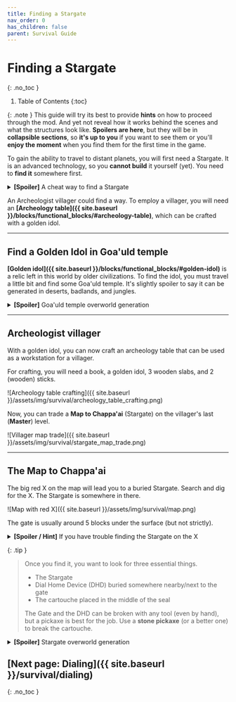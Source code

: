 ```yaml
---
title: Finding a Stargate
nav_order: 0
has_children: false
parent: Survival Guide
---
```


# Finding a Stargate
{: .no_toc }

1. Table of Contents
{:toc}

{: .note }
This guide will try its best to provide **hints** on how to proceed through the mod.
And yet not reveal how it works behind the scenes and what the structures look like.
**Spoilers are here**, but they will be in **collapsible sections**,
so **it's up to you** if you want to see them
or you'll **enjoy the moment** when you find them for the first time in the game.

To gain the ability to travel to distant planets, you will first need a Stargate.
It is an advanced technology, so you **cannot build** it yourself (yet).
You need to **find it** somewhere first.

<details markdown="block">
<summary><b>[Spoiler]</b> A cheat way to find a Stargate</summary>
You can use the locate command.  
`/locate structure #sgjourney:buried_stargate`
</details>

An Archeologist villager could find a way.
To employ a villager, you will need an **[Archeology table]({{ site.baseurl }}/blocks/functional_blocks/#archeology-table)**,
which can be crafted with a golden idol.

___

## Find a Golden Idol in Goa'uld temple

**[Golden idol]({{ site.baseurl }}/blocks/functional_blocks/#golden-idol)** is a relic left in this world by older civilizations.
To find the idol, you must travel a little bit and find some Goa'uld temple.
It's slightly spoiler to say it can be generated in deserts, badlands, and jungles.

<details markdown="block">
<summary><b>[Spoiler]</b> Goa'uld temple overworld generation</summary>
There are three types of Goa'uld temples according to the biome in which they are generated: 
[badlands ziggurats]({{ site.baseurl }}/structures/goauld_temples/#badlands-ziggurat), 
[desert pyramids]({{ site.baseurl }}/structures/goauld_temples/#abandoned-desert-pyramid), 
and [jungle pyramids]({{ site.baseurl }}/structures/goauld_temples/#jungle-pyramid).

Each temple has a room with [transport rings]({{ site.baseurl }}/blocks/technological_blocks/#transport-rings)
connected to six other nearby temples and a room with loot and a golden idol.

**A cheat way:** You can use the locate command to find the coordinates of the closest temple  
`/locate structure #sgjourney:goauld_temple`
</details>

___

## Archeologist villager
With a golden idol, you can now craft an archeology table that can be used as a workstation for a villager.

For crafting, you will need a book, a golden idol, 3 wooden slabs, and 2 (wooden) sticks.

![Archeology table crafting]({{ site.baseurl }}/assets/img/survival/archeology_table_crafting.png)

Now, you can trade a **Map to Chappa'ai** (Stargate) on the villager's last (**Master**) level.

![Villager map trade]({{ site.baseurl }}/assets/img/survival/stargate_map_trade.png)

___

## The Map to Chappa'ai
The big red X on the map will lead you to a buried Stargate.
Search and dig for the X. The Stargate is somewhere in there.

![Map with red X]({{ site.baseurl }}/assets/img/survival/map.png)

The gate is usually around 5 blocks under the surface (but not strictly).

<details markdown="block">
<summary><b>[Spoiler / Hint]</b> If you have trouble finding the Stargate on the X</summary>
The gate is always generated in the corner of the chunk.  
So you can go to the X and press `F3 + G` to show chunk boundaries.  
Find the chunk corner and dig there.  

![Chunk border with buried stargate]({{ site.baseurl }}/assets/img/survival/chunk_border_buried_stargate.png)

</details>

{: .tip }
> Once you find it, you want to look for three essential things.
> - The Stargate
> - Dial Home Device (DHD) buried somewhere nearby/next to the gate
> - The cartouche placed in the middle of the seal  
>
> The Gate and the DHD can be broken with any tool (even by hand), but a pickaxe is best for the job.
> Use a **stone pickaxe** (or a better one) to break the cartouche.

<details markdown="block">
<summary><b>[Spoiler]</b> Stargate overworld generation</summary>
By default, **two stargates** are generated in the **overworld** (this can be changed by [datapacks]({{ site.baseurl }}/datapacks)).  
Both gates are generated and buried underground.  
The _[Alpha gate]({{ site.baseurl }}/structures/stargates/#buried-stargate)_ is generated in a horizontal position and with a seal.  
The _[Beta gate]({{ site.baseurl }}/structures/stargates/#terra-gate)_ is generated in vertical position in a small cave.  

In the overworld, the map should always lead to the sealed alpha gate.
Although there are known cases where it does not (usually when datapacks are involved),
The problem is that you won't find the Abydos address cartouche.
</details>

## [Next page: Dialing]({{ site.baseurl }}/survival/dialing)
{: .no_toc }
